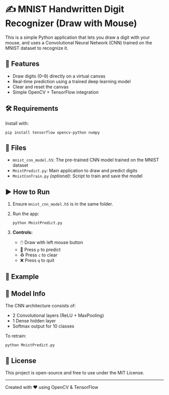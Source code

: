 
✍️ MNIST Handwritten Digit Recognizer (Draw with Mouse)
=======================================================

This is a simple Python application that lets you draw a digit with your mouse, and uses a Convolutional Neural Network (CNN) trained on the MNIST dataset to recognize it.

🧠 Features
-----------

*   Draw digits (0–9) directly on a virtual canvas
*   Real-time prediction using a trained deep learning model
*   Clear and reset the canvas
*   Simple OpenCV + TensorFlow integration

🛠 Requirements
---------------

Install with:

    pip install tensorflow opencv-python numpy

📁 Files
--------

*   `mnist_cnn_model.h5`: The pre-trained CNN model trained on the MNIST dataset
*   `MnistPredict.py`: Main application to draw and predict digits
*   `MnistCnnTrain.py` _(optional)_: Script to train and save the model

▶️ How to Run
-------------

1.  Ensure `mnist_cnn_model.h5` is in the same folder.
2.  Run the app:
    
        python MnistPredict.py
    
3.  **Controls:**
    *   🖱️ Draw with left mouse button
    *   🔮 Press `p` to predict
    *   ♻️ Press `c` to clear
    *   ❌ Press `q` to quit

🧪 Example
----------


🧠 Model Info
-------------

The CNN architecture consists of:

*   2 Convolutional layers (ReLU + MaxPooling)
*   1 Dense hidden layer
*   Softmax output for 10 classes

To retrain:

    python MnistPredict.py

📜 License
----------

This project is open-source and free to use under the MIT License.

* * *

Created with ❤️ using OpenCV & TensorFlow
